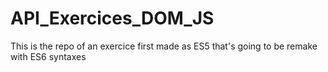 # API_Exercices_DOM_JS
This is the repo of an exercice first made as ES5 that's going to be remake with ES6 syntaxes
